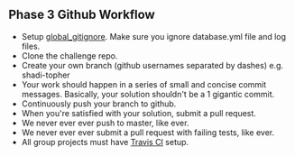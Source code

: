 ## Phase 3 Github Workflow

- Setup [global_gitignore](https://help.github.com/articles/ignoring-files). Make sure you ignore database.yml file and log files.
- Clone the challenge repo.
- Create your own branch (github usernames separated by dashes) e.g. shadi-topher
- Your work should happen in a series of small and concise commit messages. Basically, your solution shouldn't be a 1 gigantic commit.
- Continuously push your branch to github.
- When you're satisfied with your solution, submit a pull request.
- We never ever ever push to master, like ever.
- We never ever ever submit a pull request with failing tests, like ever.
- All group projects must have [Travis CI](https://travis-ci.org/) setup.
